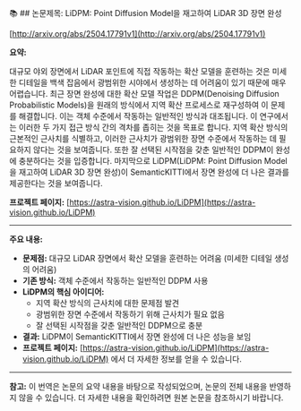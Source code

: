 📚 ## 논문제목: LiDPM: Point Diffusion Model을 재고하여 LiDAR 3D 장면 완성

[http://arxiv.org/abs/2504.17791v1](http://arxiv.org/abs/2504.17791v1)

**요약:**

대규모 야외 장면에서 LiDAR 포인트에 직접 작동하는 확산 모델을 훈련하는 것은 미세한 디테일을 백색 잡음에서 광범위한 시야에서 생성하는 데 어려움이 있기 때문에 매우 어렵습니다. 최근 장면 완성에 대한 확산 모델 작업은 DDPM(Denoising Diffusion Probabilistic Models)을 원래의 방식에서 지역 확산 프로세스로 재구성하여 이 문제를 해결합니다. 이는 객체 수준에서 작동하는 일반적인 방식과 대조됩니다. 이 연구에서는 이러한 두 가지 접근 방식 간의 격차를 좁히는 것을 목표로 합니다. 지역 확산 방식의 근본적인 근사치를 식별하고, 이러한 근사치가 광범위한 장면 수준에서 작동하는 데 필요하지 않다는 것을 보여줍니다. 또한 잘 선택된 시작점을 갖춘 일반적인 DDPM이 완성에 충분하다는 것을 입증합니다. 마지막으로 LiDPM(LiDPM: Point Diffusion Model을 재고하여 LiDAR 3D 장면 완성)이 SemanticKITTI에서 장면 완성에 더 나은 결과를 제공한다는 것을 보여줍니다.

**프로젝트 페이지:** [https://astra-vision.github.io/LiDPM](https://astra-vision.github.io/LiDPM)

---

**주요 내용:**

*   **문제점:** 대규모 LiDAR 장면에서 확산 모델을 훈련하는 어려움 (미세한 디테일 생성의 어려움)
*   **기존 방식:** 객체 수준에서 작동하는 일반적인 DDPM 사용
*   **LiDPM의 핵심 아이디어:**
    *   지역 확산 방식의 근사치에 대한 문제점 발견
    *   광범위한 장면 수준에서 작동하기 위해 근사치가 필요 없음
    *   잘 선택된 시작점을 갖춘 일반적인 DDPM으로 충분
*   **결과:** LiDPM이 SemanticKITTI에서 장면 완성에 더 나은 성능을 보임
*   **프로젝트 페이지:**  [https://astra-vision.github.io/LiDPM](https://astra-vision.github.io/LiDPM) 에서 더 자세한 정보를 얻을 수 있습니다.

---

**참고:** 이 번역은 논문의 요약 내용을 바탕으로 작성되었으며, 논문의 전체 내용을 반영하지 않을 수 있습니다.  더 자세한 내용을 확인하려면 원본 논문을 참조하시기 바랍니다.
